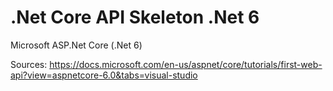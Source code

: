 # .Net Core API Skeleton .Net 6

Microsoft ASP.Net Core (.Net 6)

Sources:
https://docs.microsoft.com/en-us/aspnet/core/tutorials/first-web-api?view=aspnetcore-6.0&tabs=visual-studio